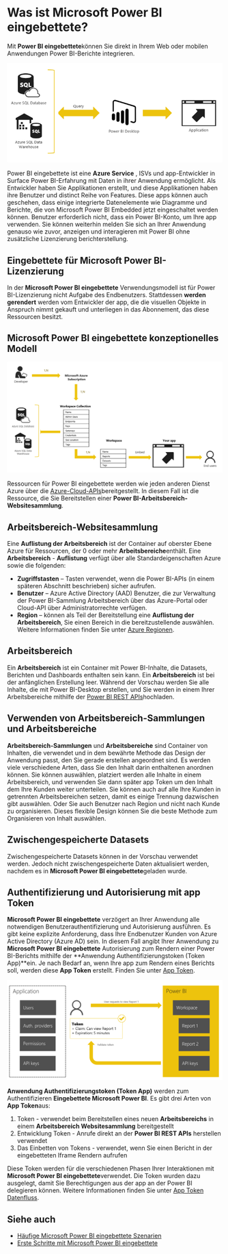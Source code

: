 <properties
   pageTitle="Was ist Microsoft Power BI eingebettete?"
   description="Power BI eingebettete ermöglicht es Ihnen, die Power BI-Berichte in Ihrem Web oder mobilen Anwendungen zu integrieren, damit Sie nicht zum Erstellen von benutzerdefinierter Lösungen zum Darstellen der Daten für Ihre Benutzer"
   services="power-bi-embedded"
   documentationCenter=""
   authors="guyinacube"
   manager="erikre"
   editor=""
   tags=""/>
<tags
   ms.service="power-bi-embedded"
   ms.devlang="NA"
   ms.topic="article"
   ms.tgt_pltfrm="NA"
   ms.workload="powerbi"
   ms.date="10/04/2016"
   ms.author="asaxton"/>

# <a name="what-is-microsoft-power-bi-embedded"></a>Was ist Microsoft Power BI eingebettete?

Mit **Power BI eingebettete**können Sie direkt in Ihrem Web oder mobilen Anwendungen Power BI-Berichte integrieren.

![](media\powerbi-embedded-whats-is\what-is.png)

Power BI eingebettete ist eine **Azure Service** , ISVs und app-Entwickler in Surface Power BI-Erfahrung mit Daten in ihrer Anwendung ermöglicht. Als Entwickler haben Sie Applikationen erstellt, und diese Applikationen haben ihre Benutzer und distinct Reihe von Features. Diese apps können auch geschehen, dass einige integrierte Datenelemente wie Diagramme und Berichte, die von Microsoft Power BI Embedded jetzt eingeschaltet werden können. Benutzer erforderlich nicht, dass ein Power BI-Konto, um Ihre app verwenden. Sie können weiterhin melden Sie sich an Ihrer Anwendung genauso wie zuvor, anzeigen und interagieren mit Power BI ohne zusätzliche Lizenzierung berichterstellung.

## <a name="licensing-for-microsoft-power-bi-embedded"></a>Eingebettete für Microsoft Power BI-Lizenzierung

In der **Microsoft Power BI eingebettete** Verwendungsmodell ist für Power BI-Lizenzierung nicht Aufgabe des Endbenutzers.  Stattdessen **werden gerendert** werden vom Entwickler der app, die die visuellen Objekte in Anspruch nimmt gekauft und unterliegen in das Abonnement, das diese Ressourcen besitzt.

## <a name="microsoft-power-bi-embedded-conceptual-model"></a>Microsoft Power BI eingebettete konzeptionelles Modell

![](media\powerbi-embedded-whats-is\model.png)

Ressourcen für Power BI eingebettete werden wie jeden anderen Dienst Azure über die [Azure-Cloud-APIs](https://msdn.microsoft.com/library/mt712306.aspx)bereitgestellt. In diesem Fall ist die Ressource, die Sie Bereitstellen einer **Power BI-Arbeitsbereich-Websitesammlung**.

## <a name="workspace-collection"></a>Arbeitsbereich-Websitesammlung

Eine **Auflistung der Arbeitsbereich** ist der Container auf oberster Ebene Azure für Ressourcen, der 0 oder mehr **Arbeitsbereiche**enthält.  Eine **Arbeitsbereich** - **Auflistung** verfügt über alle Standardeigenschaften Azure sowie die folgenden:

-   **Zugriffstasten** – Tasten verwendet, wenn die Power BI-APIs (in einem späteren Abschnitt beschrieben) sicher aufrufen.
-   **Benutzer** – Azure Active Directory (AAD) Benutzer, die zur Verwaltung der Power BI-Sammlung Arbeitsbereich über das Azure-Portal oder Cloud-API über Administratorrechte verfügen.
-   **Region** – können als Teil der Bereitstellung eine **Auflistung der Arbeitsbereich**, Sie einen Bereich in die bereitzustellende auswählen. Weitere Informationen finden Sie unter [Azure Regionen](https://azure.microsoft.com/regions/).

## <a name="workspace"></a>Arbeitsbereich

Ein **Arbeitsbereich** ist ein Container mit Power BI-Inhalte, die Datasets, Berichten und Dashboards enthalten sein kann. Ein **Arbeitsbereich** ist bei der anfänglichen Erstellung leer. Während der Vorschau werden Sie alle Inhalte, die mit Power BI-Desktop erstellen, und Sie werden in einem Ihrer Arbeitsbereiche mithilfe der [Power BI REST APIs](http://docs.powerbi.apiary.io/reference)hochladen.

## <a name="using-workspace-collections-and-workspaces"></a>Verwenden von Arbeitsbereich-Sammlungen und Arbeitsbereiche
**Arbeitsbereich-Sammlungen** und **Arbeitsbereiche** sind Container von Inhalten, die verwendet und in dem bewährte Methode das Design der Anwendung passt, den Sie gerade erstellen angeordnet sind. Es werden viele verschiedene Arten, dass Sie den Inhalt darin enthaltenen anordnen können. Sie können auswählen, platziert werden alle Inhalte in einem Arbeitsbereich, und verwenden Sie dann später app Token um den Inhalt dem Ihre Kunden weiter unterteilen. Sie können auch auf alle Ihre Kunden in getrennten Arbeitsbereichen setzen, damit es einige Trennung dazwischen gibt auswählen. Oder Sie auch Benutzer nach Region und nicht nach Kunde zu organisieren. Dieses flexible Design können Sie die beste Methode zum Organisieren von Inhalt auswählen.

## <a name="cached-datasets"></a>Zwischengespeicherte Datasets

Zwischengespeicherte Datasets können in der Vorschau verwendet werden.  Jedoch nicht zwischengespeicherte Daten aktualisiert werden, nachdem es in **Microsoft Power BI eingebettete**geladen wurde.

## <a name="authentication-and-authorization-with-app-tokens"></a>Authentifizierung und Autorisierung mit app Token

**Microsoft Power BI eingebettete** verzögert an Ihrer Anwendung alle notwendigen Benutzerauthentifizierung und Autorisierung ausführen. Es gibt keine explizite Anforderung, dass Ihre Endbenutzer Kunden von Azure Active Directory (Azure AD) sein.  In diesem Fall angibt Ihrer Anwendung zu **Microsoft Power BI eingebettete** Autorisierung zum Rendern einer Power BI-Berichts mithilfe der **Anwendung Authentifizierungstoken (Token App)**ein.  Je nach Bedarf an, wenn Ihre app zum Rendern eines Berichts soll, werden diese **App Token** erstellt.  Finden Sie unter [App Token](power-bi-embedded-get-started-sample.md#key-flow).

![](media\powerbi-embedded-whats-is\app-tokens.png)

**Anwendung Authentifizierungstoken (Token App)** werden zum Authentifizieren **Eingebettete Microsoft Power BI**.  Es gibt drei Arten von **App Token**aus:

1.  Token - verwendet beim Bereitstellen eines neuen **Arbeitsbereichs** in einem **Arbeitsbereich Websitesammlung** bereitgestellt
2.  Entwicklung Token - Anrufe direkt an der **Power BI REST APIs** herstellen verwendet
3.  Das Einbetten von Tokens - verwendet, wenn Sie einen Bericht in der eingebetteten Iframe Rendern aufrufen

Diese Token werden für die verschiedenen Phasen Ihrer Interaktionen mit **Microsoft Power BI eingebettete**verwendet.  Die Token wurden dazu ausgelegt, damit Sie Berechtigungen aus der app an der Power BI delegieren können. Weitere Informationen finden Sie unter [App Token Datenfluss](power-bi-embedded-app-token-flow.md).

## <a name="see-also"></a>Siehe auch
- [Häufige Microsoft Power BI eingebettete Szenarien](power-bi-embedded-scenarios.md)
- [Erste Schritte mit Microsoft Power BI eingebettete](power-bi-embedded-get-started.md)
